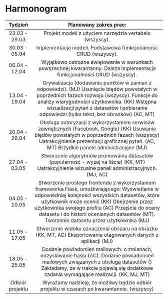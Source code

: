 # Harmonogram
| Tydzień       | Planowany zakres prac: |
|:-------------:|:----------------------:|
| 23.03 - 29.03 | Projekt modeli z użyciem narzędzia vertabelo (wszyscy). |
|30.03 - 05.04 | Implementacja modeli. Podstawowa funkcjonalność CRUD (wszyscy). 
| 06.04 - 12.04 | Wyjątkowo ostrożne świętowanie w warunkach powszechnej kwarantanny. Dalsza implementacja funkcjonalności CRUD (wszyscy).
| 13.04 - 19.04 | Grywalizacja (dodawanie punktów w zamian z odpowiedzi). (MJ) Usunięcie błędów powstałych w poprzednich fazach rozwoju (wszyscy). Funkcje do analizy wiarygodności użytkownika. (KK) Wstępna wizualizacji pytań z datasetów i pobieranie odpowiedzi (tylko tekst, bez obrazków) (AC, MT)
| 20.04 - 26.04 | Obsługa autoryzacji z wykorzystaniem serwisów zewnętrznych (Facebook, Google) (KK) Usuwanie błędów powstałych w poprzednich fazach (wszyscy) Uatrakcyjnienie prezentacji graficznej pytań. (AC, MT) Brzydkie panele administracyjne (MJ)
| 27.04 - 03.05 | Stworzenie algorytmów promowania datasetów (popularność - wyżej na liście) (KK, MT) Uatrakcyjnienie wizualne paneli administracyjnych.(MJ, AC)
| 04.05 - 10.05 | Stworzenie prostego frontendu z wykorzystaniem frameworka Flask, umożliwiającego: Wyświetlanie w odpowiedniej kolejności wszystkich datasetów, które użytkownik może ocenić (KK) Obejrzenie przez użytkownika swojego profilu (AC) Przejście do oceny datasetu i do historii ocenianych datasetów (MT). Tworzenie datasetu przez użytkownika (MJ)
| 11.05 - 17.05 | Stworzenie widoku oznaczenia obszaru na obrazku (KK, MT, AC) Eksportowanie otagowanych danych z aplikacji (MJ)
| 18.05 - 25.05 | Dodanie powiadomień mailowych: o zmianach, odzyskiwanie hasła (AC). Dodanie powiadomień mailowych związanych z obsługą datasetów () Zakładamy, że w trakcie pojawią się dodatkowe zadania wymagające realizacji. (KK, MJ, MT) 
| Odbiór projektu | Wyrażamy nadzieję, że możliwy będzie odbiór projektu w czasach po kwarantannie. (wszyscy)